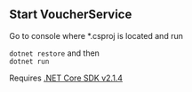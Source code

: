## Start VoucherService

Go to console where *.csproj is located and run 

`dotnet restore` and then  
`dotnet run`

Requires [.NET Core SDK v2.1.4](https://www.microsoft.com/net/download/thank-you/dotnet-sdk-2.1.4-windows-x64-installer)